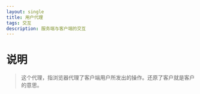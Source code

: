 ```yaml
---
layout: single
title: 用户代理
tags: 交互
description: 服务端与客户端的交互
---
```

# 说明
>这个代理，指浏览器代理了客户端用户所发出的操作。还原了客户就是客户的意思。

# 